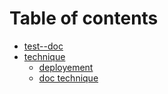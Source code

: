 # Table of contents

* [test--doc](README.md)
* [technique](technique/README.md)
  * [deployement](technique/deployement.md)
  * [doc technique](technique/sommaire.md)
